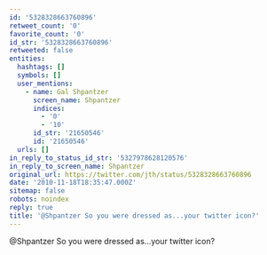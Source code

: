 ```yaml
---
id: '5328328663760896'
retweet_count: '0'
favorite_count: '0'
id_str: '5328328663760896'
retweeted: false
entities:
  hashtags: []
  symbols: []
  user_mentions:
    - name: Gal Shpantzer
      screen_name: Shpantzer
      indices:
        - '0'
        - '10'
      id_str: '21650546'
      id: '21650546'
  urls: []
in_reply_to_status_id_str: '5327978628120576'
in_reply_to_screen_name: Shpantzer
original_url: https://twitter.com/jth/status/5328328663760896
date: '2010-11-18T18:35:47.000Z'
sitemap: false
robots: noindex
reply: true
title: '@Shpantzer So you were dressed as...your twitter icon?'
---
```


@Shpantzer So you were dressed as...your twitter icon?